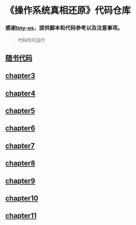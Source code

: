 # 《操作系统真相还原》代码仓库

### 感谢[tiny-os](https://github.com/seaswalker/tiny-os.git)，提供脚本和代码参考以及注意事项。

> 代码均可运行

## [随书代码](./elephant)

## [chapter3](./chapter3)

## [chapter4](./chapter4)

## [chapter5](./chapter5)

## [chapter6](./chapter6)

## [chapter7](./chapter7)

## [chapter8](./chapter8)

## [chapter9](./chapter9)

## [chapter10](./chapter10)

## [chapter11](./chapter11)
